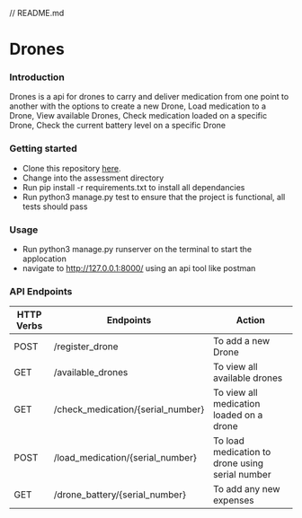 // README.md
# Drones
### Introduction
Drones is a api for drones to carry and deliver medication from one point to another
with the options to create a new Drone, Load medication to a Drone, View available Drones,
Check medication loaded on a specific Drone, Check the current battery level on a specific Drone
### Getting started
* Clone this repository [here](https://github.com/JackieNomsa/DjangoDronesAssessment).
* Change into the assessment directory
* Run pip install -r requirements.txt to install all dependancies
* Run python3 manage.py test to ensure that the project is functional, all tests should pass
### Usage
  * Run python3 manage.py runserver on the terminal to start the applocation
  * navigate to http://127.0.0.1:8000/ using an api tool like postman
### API Endpoints
| HTTP Verbs | Endpoints                           | Action                                          |
|------------|-------------------------------------|-------------------------------------------------|
| POST       | /register_drone                     | To add a new Drone                              |
| GET        | /available_drones                   | To view all available drones                    |
| GET        | /check_medication/{serial_number}   | To view all medication loaded on a drone        |
| POST       | /load_medication/{serial_number}    | To load medication to drone using serial number |
| GET        | /drone_battery/{serial_number}      | To add any new expenses                         |


